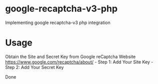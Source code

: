 # google-recaptcha-v3-php
Implementing google recaptcha-v3  php integration

# Usage
Obtain the Site and Secret Key from Google reCaptcha Website https://www.google.com/recaptcha/about/
    - Step 1: Add Your Site Key 
    - Step 2: Add Your Secret Key

Done